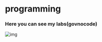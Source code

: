 # programming

### Here you can see my labs(govnocode) 

![img](https://www.meme-arsenal.com/memes/742f891616323d3aec532de0665afd8f.jpg)

